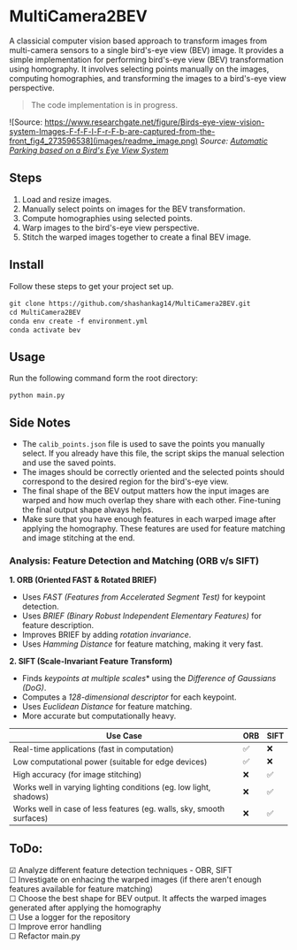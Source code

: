# MultiCamera2BEV
A classicial computer vision based approach to transform images from multi-camera sensors to a single bird's-eye view (BEV) image. It provides a simple implementation for performing bird's-eye view (BEV) transformation using homography. It involves selecting points manually on the images, computing homographies, and transforming the images to a bird's-eye view perspective.

> The code implementation is in progress.

![Source: https://www.researchgate.net/figure/Birds-eye-view-vision-system-Images-F-f-F-l-F-r-F-b-are-captured-from-the-front_fig4_273596538](images/readme_image.png)
*Source: [Automatic Parking based on a Bird's Eye View System](https://www.researchgate.net/figure/Birds-eye-view-vision-system-Images-F-f-F-l-F-r-F-b-are-captured-from-the-front_fig4_273596538)*

## Steps
1. Load and resize images.
2. Manually select points on images for the BEV transformation.
3. Compute homographies using selected points.
4. Warp images to the bird's-eye view perspective.
5. Stitch the warped images together to create a final BEV image.

## Install
Follow these steps to get your project set up.
```
git clone https://github.com/shashankag14/MultiCamera2BEV.git
cd MultiCamera2BEV
conda env create -f environment.yml
conda activate bev
```

## Usage
Run the following command form the root directory:
```
python main.py
```

## Side Notes
- The ``calib_points.json`` file is used to save the points you manually select. If you already have this file, the script skips the manual selection and use the saved points.
- The images should be correctly oriented and the selected points should correspond to the desired region for the bird's-eye view.
- The final shape of the BEV output matters how the input images are warped and how much overlap they share with each other. Fine-tuning the final output shape always helps.
- Make sure that you have enough features in each warped image after applying the homography. These features are used for feature matching and image stitching at the end.

### Analysis: Feature Detection and Matching (ORB v/s SIFT)
**1. ORB (Oriented FAST & Rotated BRIEF)**
- Uses *FAST (Features from Accelerated Segment Test)* for keypoint detection.
- Uses *BRIEF (Binary Robust Independent Elementary Features)* for feature description.
- Improves BRIEF by adding *rotation invariance*.
- Uses *Hamming Distance* for feature matching, making it very fast.

**2. SIFT (Scale-Invariant Feature Transform)**
- Finds *keypoints at multiple scales** using the *Difference of Gaussians (DoG)*.
- Computes a *128-dimensional descriptor* for each keypoint.
- Uses *Euclidean Distance* for feature matching.
- More accurate but computationally heavy.

| Use Case                                      | ORB | SIFT |
|----------------------------------------------|-----|-----|
| Real-time applications (fast in computation) | ✅ | ❌ |
| Low computational power (suitable for edge devices) | ✅ | ❌ |
| High accuracy (for image stitching) | ❌ | ✅ |
| Works well in varying lighting conditions (eg. low light, shadows) | ❌ | ✅ |
| Works well in case of less features (eg. walls, sky, smooth surfaces) | ❌ | ✅ |

## ToDo:
&#9745;  Analyze different feature detection techniques - OBR, SIFT \
&#9744; Investigate on enhacing the warped images (if there aren't enough features available for feature matching) \
&#9744; Choose the best shape for BEV output. It affects the warped images generated after applying the homography \
&#9744; Use a logger for the repository \
&#9744; Improve error handling \
&#9744; Refactor main.py